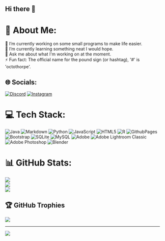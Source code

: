 ## Hi there 👋

# 💫 About Me:
🔭 I’m currently working on some small programs to make life easier.<br>🌱 I’m currently learning something neat I would hope.<br>💬 Ask me about what I'm working on at the moment.<br>⚡ Fun fact: The official name for the pound sign (or hashtag), '#' is 'octothorpe'.


## 🌐 Socials:
[![Discord](https://img.shields.io/badge/Discord-%237289DA.svg?logo=discord&logoColor=white)](https://discord.gg/https://discord.gg/7c7zF9ZrEv) [![Instagram](https://img.shields.io/badge/Instagram-%23E4405F.svg?logo=Instagram&logoColor=white)](https://instagram.com/gpr.inkblot) 

# 💻 Tech Stack:
![Java](https://img.shields.io/badge/java-%23ED8B00.svg?style=for-the-badge&logo=openjdk&logoColor=white) ![Markdown](https://img.shields.io/badge/markdown-%23000000.svg?style=for-the-badge&logo=markdown&logoColor=white) ![Python](https://img.shields.io/badge/python-3670A0?style=for-the-badge&logo=python&logoColor=ffdd54) ![JavaScript](https://img.shields.io/badge/javascript-%23323330.svg?style=for-the-badge&logo=javascript&logoColor=%23F7DF1E) ![HTML5](https://img.shields.io/badge/html5-%23E34F26.svg?style=for-the-badge&logo=html5&logoColor=white) ![R](https://img.shields.io/badge/r-%23276DC3.svg?style=for-the-badge&logo=r&logoColor=white) ![GithubPages](https://img.shields.io/badge/github%20pages-121013?style=for-the-badge&logo=github&logoColor=white) ![Bootstrap](https://img.shields.io/badge/bootstrap-%238511FA.svg?style=for-the-badge&logo=bootstrap&logoColor=white) ![SQLite](https://img.shields.io/badge/sqlite-%2307405e.svg?style=for-the-badge&logo=sqlite&logoColor=white) ![MySQL](https://img.shields.io/badge/mysql-%2300000f.svg?style=for-the-badge&logo=mysql&logoColor=white) ![Adobe](https://img.shields.io/badge/adobe-%23FF0000.svg?style=for-the-badge&logo=adobe&logoColor=white) ![Adobe Lightroom Classic](https://img.shields.io/badge/Adobe%20Lightroom%20Classic-31A8FF.svg?style=for-the-badge&logo=Adobe%20Lightroom%20Classic&logoColor=white) ![Adobe Photoshop](https://img.shields.io/badge/adobe%20photoshop-%2331A8FF.svg?style=for-the-badge&logo=adobe%20photoshop&logoColor=white) ![Blender](https://img.shields.io/badge/blender-%23F5792A.svg?style=for-the-badge&logo=blender&logoColor=white)
# 📊 GitHub Stats:
![](https://github-readme-stats.vercel.app/api?username=everdro1d&theme=onedark&hide_border=true&include_all_commits=false&count_private=true)<br/>
![](https://github-readme-streak-stats.herokuapp.com/?user=everdro1d&theme=onedark&hide_border=true)<br/>
![](https://github-readme-stats.vercel.app/api/top-langs/?username=everdro1d&theme=onedark&hide_border=true&include_all_commits=false&count_private=true&layout=compact)

## 🏆 GitHub Trophies
![](https://github-profile-trophy.vercel.app/?username=everdro1d&theme=onedark&no-frame=false&no-bg=false&margin-w=4)

---
[![](https://visitcount.itsvg.in/api?id=everdro1d&icon=5&color=6)](https://visitcount.itsvg.in)

<!-- Created with GPRM ( https://gprm.itsvg.in ) very nice, reccomend++ -->
